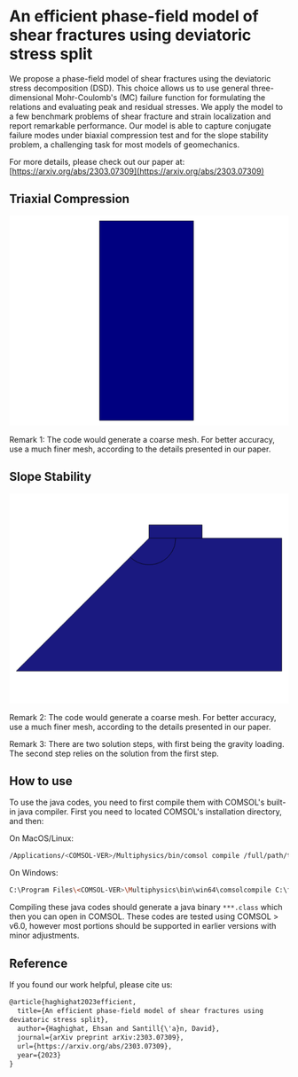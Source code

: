 # An efficient phase-field model of shear fractures using deviatoric stress split

We propose a phase-field model of shear fractures using the deviatoric stress decomposition (DSD). This choice allows us to use general three-dimensional Mohr-Coulomb's (MC) failure function for formulating the relations and evaluating peak and residual stresses. We apply the model to a few benchmark problems of shear fracture and strain localization and report remarkable performance. Our model is able to capture conjugate failure modes under biaxial compression test and for the slope stability problem, a challenging task for most models of geomechanics.

For more details, please check out our paper at: [https://arxiv.org/abs/2303.07309](https://arxiv.org/abs/2303.07309)

## Triaxial Compression
![Trixial Compression](./figs/triaxial_compression.gif)

Remark 1: The code would generate a coarse mesh. For better accuracy, use a much finer mesh, according to the details presented in our paper.
## Slope Stability
![Slope Stability](./figs/slope_stability.gif)

Remark 2: The code would generate a coarse mesh. For better accuracy, use a much finer mesh, according to the details presented in our paper.

Remark 3: There are two solution steps, with first being the gravity loading. The second step relies on the solution from the first step.


## How to use
To use the java codes, you need to first compile them with COMSOL's built-in java compiler. First you need to located COMSOL's installation directory, and then:

On MacOS/Linux:
``` bash
/Applications/<COMSOL-VER>/Multiphysics/bin/comsol compile /full/path/to/***.java
```

On Windows:
```bash
C:\Program Files\<COMSOL-VER>\Multiphysics\bin\win64\comsolcompile C:\full\path\to\***.java
```

Compiling these java codes should generate a java binary `***.class` which then you can open in COMSOL.
These codes are tested using COMSOL > v6.0, however most portions should be supported in earlier versions with minor adjustments.
## Reference
If you found our work helpful, please cite us:

```
@article{haghighat2023efficient,
  title={An efficient phase-field model of shear fractures using deviatoric stress split},
  author={Haghighat, Ehsan and Santill{\'a}n, David},
  journal={arXiv preprint arXiv:2303.07309},
  url={https://arxiv.org/abs/2303.07309},
  year={2023}
}
```
